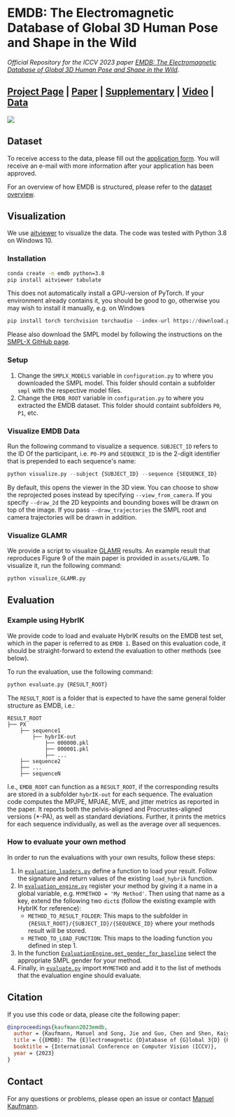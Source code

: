 # EMDB: The Electromagnetic Database of Global 3D Human Pose and Shape in the Wild

_Official Repository for the ICCV 2023 paper [EMDB: The Electromagnetic Database of Global 3D Human Pose and Shape in the Wild]()_.

## [Project Page](https://ait.ethz.ch/emdb) | [Paper](https://files.ait.ethz.ch/projects/emdb/main.pdf) | [Supplementary](https://files.ait.ethz.ch/projects/emdb/supp.pdf) | [Video](https://youtu.be/H66-YE4GUHI?feature=shared) | [Data](https://emdb.ait.ethz.ch)

<img src="https://files.ait.ethz.ch/projects/emdb/assets/teaser.jpg"/> 

## Dataset
To receive access to the data, please fill out the [application form](https://emdb.ait.ethz.ch). You will receive an e-mail with more information after your application has been approved.

For an overview of how EMDB is structured, please refer to the [dataset overview](dataset.md).

## Visualization
We use [aitviewer](https://github.com/eth-ait/aitviewer) to visualize the data. The code was tested with Python 3.8 on Windows 10.

### Installation
```bash
conda create -n emdb python=3.8
pip install aitviewer tabulate
```
This does not automatically install a GPU-version of PyTorch. If your environment already contains it, you should be good to go, otherwise you may wish to install it manually, e.g. on Windows

```python
pip install torch torchvision torchaudio --index-url https://download.pytorch.org/whl/cu117
```

Please also download the SMPL model by following the instructions on the [SMPL-X GitHub page](https://github.com/vchoutas/smplx#downloading-the-model).

### Setup
1. Change the `SMPLX_MODELS` variable in `configuration.py` to where you downloaded the SMPL model. This folder should contain a subfolder `smpl` with the respective model files.
2. Change the `EMDB_ROOT` variable in `configuration.py` to where you extracted the EMDB dataset. This folder should containt subfolders `P0`, `P1`, etc. 

### Visualize EMDB Data
Run the following command to visualize a sequence. `SUBJECT_ID` refers to the ID Of the participant, i.e. `P0-P9` and `SEQUENCE_ID` is the 2-digit identifier that is prepended to each sequence's name:

```python
python visualize.py --subject {SUBJECT_ID} --sequence {SEQUENCE_ID}
```

By default, this opens the viewer in the 3D view. You can choose to show the reprojected poses instead by specifying `--view_from_camera`. If you specify `--draw_2d` the 2D keypoints and bounding boxes will be drawn on top of the image. If you pass `--draw_trajectories` the SMPL root and camera trajectories will be drawn in addition.

### Visualize GLAMR
We provide a script to visualize [GLAMR](https://github.com/NVlabs/GLAMR) results. An example result that reproduces Figure 9 of the main paper is provided in `assets/GLAMR`. To visualize it, run the following command:

```python
python visualize_GLAMR.py
```

## Evaluation

### Example using HybrIK
We provide code to load and evaluate HybrIK results on the EMDB test set, which in the paper is referred to as `EMDB 1`. Based on this evaluation code, it should be straight-forward to extend the evaluation to other methods (see below).

To run the evaluation, use the following command:
```python
python evaluate.py {RESULT_ROOT}
```

The `RESULT_ROOT` is a folder that is expected to have the same general folder structure as EMDB, i.e.:
```
RESULT_ROOT
├── PX
    ├── sequence1
        ├── hybrIK-out
            ├── 000000.pkl
            ├── 000001.pkl
            ├── ...
    ├── sequence2
    ├── ...
    ├── sequenceN
```

I.e., `EMDB_ROOT` can function as a `RESULT_ROOT`, if the corresponding results are stored in a subfolder `hybrIK-out` for each sequence. The evaluation code computes the MPJPE, MPJAE, MVE, and jitter metrics as reported in the paper. It reports both the pelvis-aligned and Procrustes-aligned versions (*-PA), as well as standard deviations. Further, it prints the metrics for each sequence individually, as well as the average over all sequences.

### How to evaluate your own method
In order to run the evaluations with your own results, follow these steps:
1. In [`evaluation_loaders.py`](evaluation_loaders.py) define a function to load your result. Follow the signature and return values of the existing `load_hybrik` function.
2. In [`evaluation_engine.py`](evaluation_engine.py) register your method by giving it a name in a global variable, e.g. `MYMETHOD = 'My Method'`. Then using that name as a key, extend the following two `dict`s (follow the existing example with HybrIK for reference):
    - `METHOD_TO_RESULT_FOLDER`: This maps to the subfolder in `{RESULT_ROOT}/{SUBJECT_ID}/{SEQUENCE_ID}` where your methods result will be stored.
    - `METHOD_TO_LOAD_FUNCTION`: This maps to the loading function you defined in step 1.
3. In the function [`EvaluationEngine.get_gender_for_baseline`](evaluation_engine.py) select the appropriate SMPL gender for your method.
4. Finally, in [`evaluate.py`](evaluate.py) import `MYMETHOD` and add it to the list of methods that the evaluation engine should evaluate.

## Citation
If you use this code or data, please cite the following paper:
```bibtex
@inproceedings{kaufmann2023emdb,
  author = {Kaufmann, Manuel and Song, Jie and Guo, Chen and Shen, Kaiyue and Jiang, Tianjian and Tang, Chengcheng and Z{\'a}rate, Juan Jos{\'e} and Hilliges, Otmar},
  title = {{EMDB}: The {E}lectromagnetic {D}atabase of {G}lobal 3{D} {H}uman {P}ose and {S}hape in the {W}ild},
  booktitle = {International Conference on Computer Vision (ICCV)},
  year = {2023}
}
```

## Contact
For any questions or problems, please open an issue or contact [Manuel Kaufmann](mailto:manuel.kaufmann@inf.ethz.ch).
